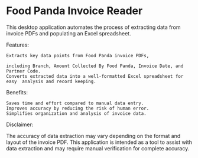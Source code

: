 # Food Panda Invoice Reader
This desktop application automates the process of extracting data from invoice PDFs and populating an Excel spreadsheet.

Features:

    Extracts key data points from Food Panda invoice PDFs,

    including Branch, Amount Collected By Food Panda, Invoice Date, and Partner Code.
    Converts extracted data into a well-formatted Excel spreadsheet for easy  analysis and record keeping.

Benefits:

    Saves time and effort compared to manual data entry.
    Improves accuracy by reducing the risk of human error.
    Simplifies organization and analysis of invoice data.


Disclaimer:

The accuracy of data extraction may vary depending on the format and layout of the invoice PDF. This application is intended as a tool to assist with data extraction and may require manual verification for complete accuracy.


